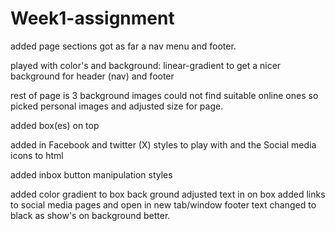# Week1-assignment

added page sections got as far a nav menu and footer.

played with color's and background: linear-gradient to get a nicer background for header (nav) and footer

rest of page is 3 background images
could not find suitable online ones so picked personal images and adjusted size for page.

added box(es) on top

added in Facebook and twitter (X) styles to play with and the Social media icons to html

added inbox button manipulation styles

added color gradient to box back ground
adjusted text in on box
added links to social media pages and open in new tab/window
footer text changed to black as show's on background better.
